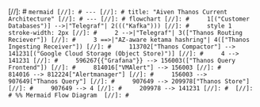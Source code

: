 [//]: #   ```mermaid
[//]: # ---
[//]: # title: "Aiven Thanos Current Architecture"
[//]: # ---
[//]: # flowchart
[//]: # 	1[("Customer Databases")] -->|"Telegraf"| 2((("Kafka")))
[//]: # 	style 1 stroke-width: 2px
[//]: # 	2 -->|"Telegraf"| 3(["Thanos Routing Reciever"])
[//]: # 	3 ==>|"AZ-aware ketama hashring"| 4(["Thanos Ingesting Receiver"])
[//]: # 	113702["Thanos Compactor"] --> 141231[("Google Cloud Storage (Object Store)")]
[//]: # 	4 --> 141231
[//]: # 	596267{{"Grafana"}} --> 156003(["Thanos Query Frontend"])
[//]: # 	814016["VMAlert"] --> 156003
[//]: # 	814016 --> 812224["Alertmanager"]
[//]: # 	156003 --> 907649["Thanos Query"]
[//]: # 	907649 --> 209978["Thanos Store"]
[//]: # 	907649 --> 4
[//]: # 	209978 --> 141231
[//]: # 
[//]: # %% Mermaid Flow Diagram 
[//]: # ```
